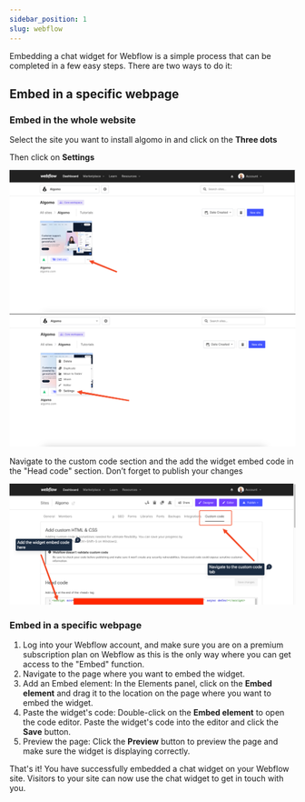 ```yaml
---
sidebar_position: 1
slug: webflow
---
```


Embedding a chat widget for Webflow is a simple process that can be completed in a few easy steps. There are two ways to do it:

## Embed in a specific webpage

### Embed in the whole website

Select the site you want to install algomo in and click on the **Three dots**

Then click on **Settings**

![Webflow](../images/webflow/Untitled.png)
![Webflow](../images/webflow/Untitled%201.png)

Navigate to the custom code section and the add the widget embed code in the "Head code" section. Don’t forget to publish your changes

![Webflow](../images/webflow/Untitled%202.png)

### Embed in a specific webpage

1. Log into your Webflow account, and make sure you are on a premium subscription plan on Webflow as this is the only way where you can get access to the "Embed" function.
2. Navigate to the page where you want to embed the widget.
3. Add an Embed element: In the Elements panel, click on the **Embed element** and drag it to the location on the page where you want to embed the widget.
4. Paste the widget's code: Double-click on the **Embed element** to open the code editor. Paste the widget's code into the editor and click the **Save** button.
5. Preview the page: Click the **Preview** button to preview the page and make sure the widget is displaying correctly.

That's it! You have successfully embedded a chat widget on your Webflow site. Visitors to your site can now use the chat widget to get in touch with you.
